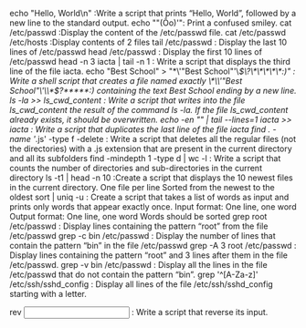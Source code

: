 echo "Hello, World\n" :Write a script that prints “Hello, World”, followed by a new line to the standard output.
echo "\"(Ôo)'": Print a confused smiley.
cat /etc/passwd :Display the content of the /etc/passwd file.
cat /etc/passwd /etc/hosts :Display contents of 2 files
tail /etc/passwd : Display the last 10 lines of /etc/passwd
head /etc/passwd : Display the first 10 lines of /etc/passwd
head -n 3 iacta | tail -n 1 : Write a script that displays the third line of the file iacta.
echo "Best School" > "\*\\'"Best School"\'\\*$\?\*\*\*\*\*:)" : Write a shell script that creates a file named exactly \*\\'"Best School"\'\\*$\?\*\*\*\*\*:) containing the text Best School ending by a new line.
ls -la >> ls_cwd_content : Write a script that writes into the file ls_cwd_content the result of the command ls -la. If the file ls_cwd_content already exists, it should be overwritten.
echo -en "" | tail --lines=1 iacta >> iacta  : Write a script that duplicates the last line of the file iacta
find . -name '*.js' -type f -delete : Write a script that deletes all the regular files (not the directories) with a .js extension that are present in the current directory and all its subfolders                find -mindepth 1 -type d | wc -l : Write a script that counts the number of directories and sub-directories in the current directory
ls -t1 | head -n 10 :Create a script that displays the 10 newest files in the current directory. One file per line Sorted from the newest to the oldest
sort | uniq -u : Create a script that takes a list of words as input and prints only words that appear exactly once. Input format: One line, one word Output format: One line, one word Words should be sorted
grep root /etc/passwd : Display lines containing the pattern “root” from the file /etc/passwd
grep -c bin /etc/passwd : Display the number of lines that contain the pattern “bin” in the file /etc/passwd
grep -A 3 root /etc/passwd : Display lines containing the pattern “root” and 3 lines after them in the file /etc/passwd.
grep -v bin /etc/passwd : Display all the lines in the file /etc/passwd that do not contain the pattern “bin”.
grep '^[A-Za-z]' /etc/ssh/sshd_config : Display all lines of the file /etc/ssh/sshd_config starting with a letter.




rev <input> : Write a script that reverse its input.
